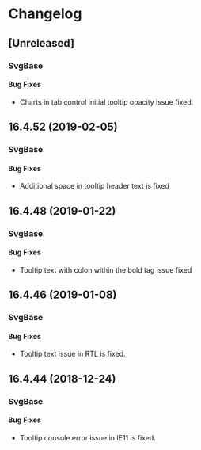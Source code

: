 # Changelog

## [Unreleased]

### SvgBase

#### Bug Fixes

- Charts in tab control initial tooltip opacity issue fixed.

## 16.4.52 (2019-02-05)

### SvgBase

#### Bug Fixes

- Additional space in tooltip header text is fixed

## 16.4.48 (2019-01-22)

### SvgBase

#### Bug Fixes

- Tooltip text with colon within the bold tag issue fixed

## 16.4.46 (2019-01-08)

### SvgBase

#### Bug Fixes

- Tooltip text issue in RTL is fixed.

## 16.4.44 (2018-12-24)

### SvgBase

#### Bug Fixes

- Tooltip console error issue in IE11 is fixed.